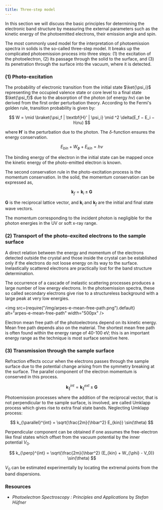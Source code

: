 ```yaml
---
title: Three-step model
---
```


In this section we will discuss the basic principles for determining the
electronic band structure by measuring the external parameters such as the
kinetic energy of the photoemitted electrons, their emission angle and spin.

The most commonly used model for the interpretation of photoemission spectra in
solids is the so-called three-step model. It breaks up the complicated
photoemission process into three steps: (1) the excitation of the photoelectron,
(2) its passage through the solid to the surface, and (3) its penetration
through the surface into the vacuum, where it is detected.

### (1) Photo-excitation
The probability of electronic transition from the initial state $\ket{\psi_i}$
representing the occupied valence state or core level to a final state
$\ket{\psi_f}$ due to the absorption of the photon (of energy $h\nu$) can be
derived from the first order perturbation theory. According to the Fermi's
golden rule, transition probability is given by:

$$
W = \mid \braket{\psi_f | \textbf{H}' | \psi_i} \mid ^2 \delta(E_f − E_i − h\nu)
$$

where $\textbf{H}'$ is the perturbation due to the photon. The
$\delta$-function ensures the energy conservation.

$$
E_{bin} + W_ϕ + E_{kin} = h\nu
$$

The binding energy of the electron in the initial state can be mapped once the
kinetic energy of the photo-emitted electron is known.

The second conservation rule in the photo-excitation process is the momentum
conservation. In the solid, the momentum conservation can be expressed as,

$$
\textbf{k}_f = \textbf{k}_i \pm \textbf{G}
$$

$\textbf{G}$ is the reciprocal lattice vector, and $\textbf{k}_i$  and
$\textbf{k}_f$  are the initial and final state wave vectors.

The momentum corresponding to the incident photon is negligible for the photon
energies in the UV or soft x-ray range.


### (2) Transport of the photo-excited electrons to the sample surface

A direct relation between the energy and momentum of the electrons detected
outside the crystal and those inside the crystal can be established only if the
electrons do not loose energy on its way to the surface. Inelastically scattered
electrons are practically lost for the band structure determination.

The occurrence of a cascade of inelastic scattering processes produces a large
number of low energy electrons. In the photoemission spectra, these so called
secondary electrons give rise to a structureless background with a large peak at
very low energies.

<img
  src={require("/img/arpes-e-mean-free-path.png").default}
  alt="arpes-e-mean-free-path"
  width="500px"
/>

Electron mean free path of the photoelectrons depend on its kinetic energy. Mean
free path depends also on the material. The shortest mean free path is often
found within the energy range of 40-100&nbsp;eV; this is an important energy
range as the technique is most surface sensitive here.

### (3) Transmission through the sample surface
Refraction effects occur when the electrons passes through the sample surface
due to the potential change arising from the symmetry breaking at the surface.
The parallel component of the electron momentum is conserved in this process.

$$
\textbf{k}_{\parallel}^{int} = \textbf{k}_{\parallel}^{ext} \pm \textbf{G}
$$

Photoemission processes where the addition of the reciprocal vector, that is not
perpendicular to the sample surface, is involved, are called Umklapp process
which gives rise to extra final state bands. Neglecting Umklapp process:

$$
k_{\parallel}^{int} = \sqrt{\frac{2m}{\hbar^2} E_{kin}} \sin(\theta)
$$

Perpendicular component can be obtained if one assumes the free-electron like
final states which offset from the vacuum potential by the inner potential
$V_0$.

$$
k_{\perp}^{int} = \sqrt{\frac{2m}{\hbar^2} (E_{kin} + W_{\phi} - V_0)} \sin(\theta)
$$

$V_0$ can be estimated experimentally by locating the extremal points from the
band dispersions.

### Resources

- *Photoelectron Spectroscopy : Principles and Applications* by *Stefan Hüfner*
